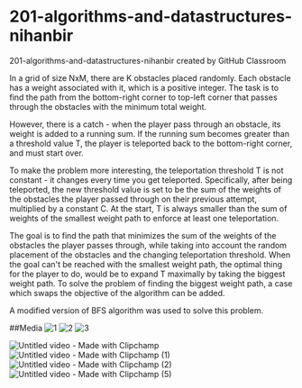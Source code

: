 # 201-algorithms-and-datastructures-nihanbir
201-algorithms-and-datastructures-nihanbir created by GitHub Classroom

In a grid of size NxM, there are K obstacles placed randomly. Each obstacle has a weight associated with it, 
which is a positive integer. The task is to find the path from the bottom-right corner to top-left corner 
that passes through the obstacles with the minimum total weight.

However, there is a catch - when the player pass through an obstacle, its weight is added to a running sum. 
If the running sum becomes greater than a threshold value T, the player is teleported back to the bottom-right corner, 
and must start over.

To make the problem more interesting, the teleportation threshold T is not constant - it changes every time you get teleported. 
Specifically, after being teleported, the new threshold value is set to be the sum of the weights of the obstacles the player passed 
through on their previous attempt, multiplied by a constant C. At the start, T is always smaller than the sum of weights of the smallest 
weight path to enforce at least one teleportation.

The goal is to find the path that minimizes the sum of the weights of the obstacles the player passes through, while taking into account 
the random placement of the obstacles and the changing teleportation threshold.
When the goal can't be reached with the smallest weight path, the optimal thing for the player to do, would be to expand T maximally by 
taking the biggest weight path. To solve the problem of finding the biggest weight path, a case which swaps the objective of the algorithm can be added.

A modified version of BFS algorithm was used to solve this problem.

##Media
![1](https://user-images.githubusercontent.com/112477158/222987670-f2f446e4-f676-4f1e-9c5e-f81336392738.png)
![2](https://user-images.githubusercontent.com/112477158/222987683-fe8d9ad8-0dc2-4cea-9e55-8177c868cfdf.png)
![3](https://user-images.githubusercontent.com/112477158/222987684-71511891-7c8c-48f8-bfe2-d7bc1e623659.png)

![Untitled video - Made with Clipchamp](https://user-images.githubusercontent.com/112477158/222987699-637ead9c-8488-4a53-a4e8-f4c86b08af7e.gif)
![Untitled video - Made with Clipchamp (1)](https://user-images.githubusercontent.com/112477158/222987706-71b4fd25-1df3-4207-b03b-855a62ccd0ed.gif)
![Untitled video - Made with Clipchamp (2)](https://user-images.githubusercontent.com/112477158/222987717-928e40ba-f5fd-4a36-b971-4b9fde4df034.gif)
![Untitled video - Made with Clipchamp (5)](https://user-images.githubusercontent.com/112477158/222987983-6f18a493-4094-49b2-8b3e-5bdb171f3c6f.gif)

